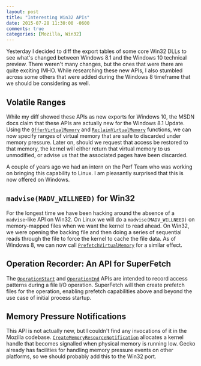 ```yaml
---
layout: post
title: "Interesting Win32 APIs"
date: 2015-07-28 11:30:00 -0600
comments: true
categories: [Mozilla, Win32]
---
```

Yesterday I decided to diff the export tables of some core Win32 DLLs to see what's
changed between Windows 8.1 and the Windows 10 technical preview. There weren't
many changes, but the ones that were there are quite exciting IMHO. While
researching these new APIs, I also stumbled across some others that were
added during the Windows 8 timeframe that we should be considering as well.

Volatile Ranges
---------------

While my diff showed these APIs as new exports for Windows 10, the MSDN docs
claim that these APIs are actually new for the Windows 8.1 Update. Using the
[`OfferVirtualMemory`](https://msdn.microsoft.com/en-us/library/windows/desktop/dn781436%28v=vs.85%29.aspx)
and [`ReclaimVirtualMemory`](https://msdn.microsoft.com/en-us/library/windows/desktop/dn781437%28v=vs.85%29.aspx)
functions, we can now specify ranges of virtual memory that are safe to
discarded under memory pressure. Later on, should we request that access be
restored to that memory, the kernel will either return that virtual memory to us
unmodified, or advise us that the associated pages have been discarded.

A couple of years ago we had an intern on the Perf Team who was working on
bringing this capability to Linux. I am pleasantly surprised that this is now
offered on Windows.

`madvise(MADV_WILLNEED)` for Win32
----------------------------------

For the longest time we have been hacking around the absence of a `madvise`-like
API on Win32. On Linux we will do a `madvise(MADV_WILLNEED)` on memory-mapped
files when we want the kernel to read ahead. On Win32, we were opening the
backing file and then doing a series of sequential reads through the file to
force the kernel to cache the file data. As of Windows 8, we can now call
[`PrefetchVirtualMemory`](https://msdn.microsoft.com/en-us/library/windows/desktop/hh780543%28v=vs.85%29.aspx)
for a similar effect.

Operation Recorder: An API for SuperFetch
-----------------------------------------

The [`OperationStart`](https://msdn.microsoft.com/en-us/library/hh437562%28v=vs.85%29.aspx)
and [`OperationEnd`](https://msdn.microsoft.com/en-us/library/hh437558%28v=vs.85%29.aspx)
APIs are intended to record access patterns during a file I/O operation.
SuperFetch will then create prefetch files for the operation, enabling prefetch
capabilities above and beyond the use case of initial process startup.

Memory Pressure Notifications
-----------------------------

This API is not actually new, but I couldn't find any invocations of it in the
Mozilla codebase. [`CreateMemoryResourceNotification`](https://msdn.microsoft.com/en-us/library/windows/desktop/aa366541%28v=vs.85%29.aspx)
allocates a kernel handle that becomes signalled when physical memory is running
low. Gecko already has facilities for handling memory pressure events on other
platforms, so we should probably add this to the Win32 port.

